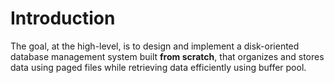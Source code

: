 # Introduction
The goal, at the high-level, is to design and implement a disk-oriented database management system built **from scratch**, that organizes and stores data using paged files while retrieving data efficiently using buffer pool. 